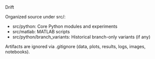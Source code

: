 Drift

Organized source under src/:
- src/python: Core Python modules and experiments
- src/matlab: MATLAB scripts
- src/python/branch_variants: Historical branch-only variants (if any)

Artifacts are ignored via .gitignore (data, plots, results, logs, images, notebooks).
